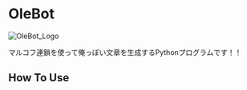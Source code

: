 # OleBot

![OleBot_Logo](https://github.com/shirokuma89dev/OleBot/assets/47915291/19db04b6-5854-4ccb-af3c-f2adc0762d18)

マルコフ連鎖を使って俺っぽい文章を生成するPythonプログラムです！！

## How To Use
